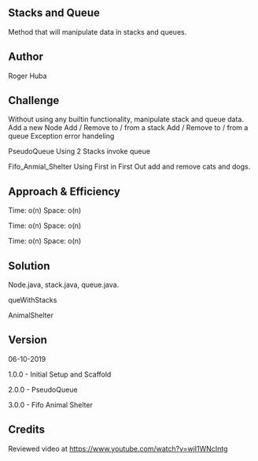 ## Stacks and Queue
Method that will manipulate data in stacks and queues.

## Author
Roger Huba

## Challenge
Without using any builtin functionality, manipulate stack and queue data.
    Add a new Node
    Add / Remove to / from a stack
    Add / Remove to / from a queue
    Exception error handeling
    
PseudoQueue
    Using 2 Stacks invoke queue
    
Fifo_Anmial_Shelter
    Using First in First Out add and remove cats and dogs.

## Approach & Efficiency
Time: o(n) Space: o(n)

Time: o(n) Space: o(n)

Time: o(n) Space: o(n)

## Solution
Node.java, stack.java, queue.java.

queWithStacks

AnimalShelter

## Version
06-10-2019

1.0.0 - Initial Setup and Scaffold

2.0.0 - PseudoQueue

3.0.0 - Fifo Animal Shelter

## Credits
Reviewed video at
https://www.youtube.com/watch?v=wjI1WNcIntg
